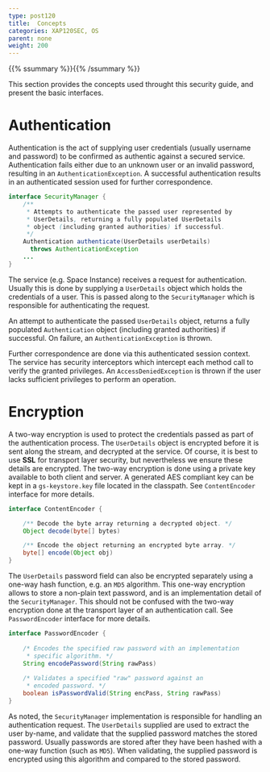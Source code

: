 ```yaml
---
type: post120
title:  Concepts
categories: XAP120SEC, OS
parent: none
weight: 200
---
```


{{% ssummary %}}{{% /ssummary %}}

This section provides the concepts used throught this security guide, and present the basic interfaces.

# Authentication

Authentication is the act of supplying user credentials (usually username and password) to be confirmed as authentic against a secured service. Authentication fails either due to an unknown user or an invalid password, resulting in an `AuthenticationException`. A successful authentication results in an authenticated session used for further correspondence.

```java
interface SecurityManager {
    /** 
     * Attempts to authenticate the passed user represented by 
     * UserDetails, returning a fully populated UserDetails 
     * object (including granted authorities) if successful.
     */
    Authentication authenticate(UserDetails userDetails) 
      throws AuthenticationException
    ...
}
```

The service (e.g. Space Instance) receives a request for authentication. Usually this is done by supplying a `UserDetails` object which holds the credentials of a user. This is passed along to the `SecurityManager` which is responsible for authenticating the request.

An attempt to authenticate the passed `UserDetails` object, returns a fully populated `Authentication` object (including granted authorities) if successful. On failure, an `AuthenticationException` is thrown.

Further correspondence are done via this authenticated session context. The service has security interceptors which intercept each method call to verify the granted privileges. An `AccessDeniedException` is thrown if the user lacks sufficient privileges to perform an operation.

# Encryption

A two-way encryption is used to protect the credentials passed as part of the authentication process. The `UserDetails` object is encrypted before it is sent along the stream, and decrypted at the service. Of course, it is best to use **SSL** for transport layer security, but nevertheless we ensure these details are encrypted. The two-way encryption is done using a private key available to both client and server. A generated AES compliant key can be kept in a `gs-keystore.key` file located in the classpath. See `ContentEncoder` interface for more details.

```java
interface ContentEncoder {

    /** Decode the byte array returning a decrypted object. */
    Object decode(byte[] bytes) 

    /** Encode the object returning an encrypted byte array. */
    byte[] encode(Object obj) 
}
```

The `UserDetails` password field can also be encrypted separately using a one-way hash function, e.g. an `MD5` algorithm. This one-way encryption allows to store a non-plain text password, and is an implementation detail of the `SecurityManager`. This should not be confused with the two-way encryption done at the transport layer of an authentication call. See `PasswordEncoder` interface for more details.

```java
interface PasswordEncoder {
 
    /* Encodes the specified raw password with an implementation 
     * specific algorithm. */
    String encodePassword(String rawPass) 
      
    /* Validates a specified "raw" password against an 
     * encoded password. */
    boolean isPasswordValid(String encPass, String rawPass)     
}
```

As noted, the `SecurityManager` implementation is responsible for handling an authentication request. The `UserDetails` supplied are used to extract the user by-name, and validate that the supplied password matches the stored password. Usually passwords are stored after they have been hashed with a one-way function (such as `MD5`). When validating, the supplied password is encrypted using this algorithm and compared to the stored password.

